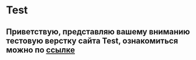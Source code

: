 # Test
## Приветствую, представляю вашему вниманию тестовую верстку сайта Test, ознакомиться можно по [ссылке](https://rshuva1ov.github.io/Test-landing/)

